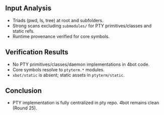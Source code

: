 ## Input Analysis
- Triads (pwd, ls, tree) at root and subfolders.
- Strong scans excluding `submodules/` for PTY primitives/classes and static refs.
- Runtime provenance verified for core symbols.

## Verification Results
- No PTY primitives/classes/daemon implementations in 4bot code.
- Core symbols resolve to `ptyterm.*` modules.
- `xbot/static` is absent; static assets in `ptyterm/static`.

## Conclusion
- PTY implementation is fully centralized in pty repo. 4bot remains clean (Round 25).
